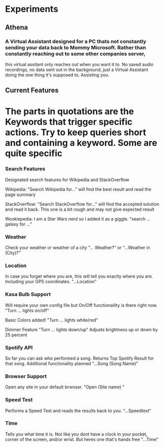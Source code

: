 # Experiments
## Athena
### A Virtual Assistant designed for a PC thats not constantly sending your data back to Mommy Microsoft. Rather than constantly reaching out to some other companies server,
this virtual assitant only reaches out when you want it to. No saved audio recordings, no data sent out in the background, just a Virtual Assistant doing the one thing it's
supposed to. Assisting you. 

## Current Features
# The parts in quotations are the Keywords that trigger specific actions. Try to keep queries short and containing a keyword. Some are quite specific

### Search Features
Designated search features for Wikipedia and StackOverflow

Wikipedia: "Search Wikipedia for..." will find the best result and read the page summary

StackOverflow: "Search StackOverflow for..." will find the accepted solution and read it back. This one is a bit rough and may not give expected result

Wookiepedia: I am a Star Wars nerd so I added it as a giggle. "search ... galaxy for ..."

### Weather
Check your weather or weather of a city "... Weather?" or "...Weather in (City)?"

### Location
In case you forget where you are, this will tell you exactly where you are. Including your GPS coordinates. "...Location"

### Kasa Bulb Support
Will require your own config file but On/Off functionaility is there right now. "Turn ... lights on/off"

Basic Colors added! "Turn ... lights white/red"

Dimmer Feature "Turn ... lights down/up" Adjusts brightness up or down by 25 percent 

### Spotify API
So far you can ask who performed a song. Returns Top Spotify Result for that song. Additional functionality planned  "...Song (Song Name)"

### Browser Support
Open any site in your default brwoser. "Open (Site name) "

### Speed Test
Performs a Speed Test and reads the results back to you. "...Speedtest" 

### Time
Tells you what time it is. Not like you dont have a clock in your pocket, corner of the screen, and/or wrist. But heres one that's hands free "...Time" 


